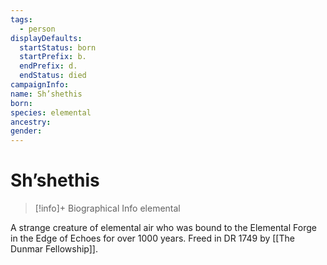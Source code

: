 ```yaml
---
tags:
  - person
displayDefaults:
  startStatus: born
  startPrefix: b.
  endPrefix: d.
  endStatus: died
campaignInfo: 
name: Sh’shethis
born: 
species: elemental
ancestry: 
gender:
---
```

# Sh’shethis
>[!info]+ Biographical Info
> elemental

A strange creature of elemental air who was bound to the Elemental Forge in the Edge of Echoes for over 1000 years. Freed in DR 1749 by [[The Dunmar Fellowship]]. 
